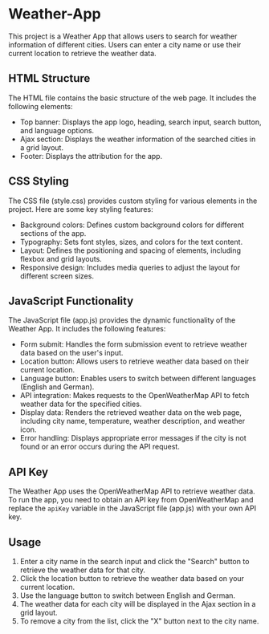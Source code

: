 # Weather-App

This project is a Weather App that allows users to search for weather information of different cities. Users can enter a city name or use their current location to retrieve the weather data.

## HTML Structure

The HTML file contains the basic structure of the web page. It includes the following elements:

- Top banner: Displays the app logo, heading, search input, search button, and language options.
- Ajax section: Displays the weather information of the searched cities in a grid layout.
- Footer: Displays the attribution for the app.

## CSS Styling

The CSS file (style.css) provides custom styling for various elements in the project. Here are some key styling features:

- Background colors: Defines custom background colors for different sections of the app.
- Typography: Sets font styles, sizes, and colors for the text content.
- Layout: Defines the positioning and spacing of elements, including flexbox and grid layouts.
- Responsive design: Includes media queries to adjust the layout for different screen sizes.

## JavaScript Functionality

The JavaScript file (app.js) provides the dynamic functionality of the Weather App. It includes the following features:

- Form submit: Handles the form submission event to retrieve weather data based on the user's input.
- Location button: Allows users to retrieve weather data based on their current location.
- Language button: Enables users to switch between different languages (English and German).
- API integration: Makes requests to the OpenWeatherMap API to fetch weather data for the specified cities.
- Display data: Renders the retrieved weather data on the web page, including city name, temperature, weather description, and weather icon.
- Error handling: Displays appropriate error messages if the city is not found or an error occurs during the API request.

## API Key

The Weather App uses the OpenWeatherMap API to retrieve weather data. To run the app, you need to obtain an API key from OpenWeatherMap and replace the `apiKey` variable in the JavaScript file (app.js) with your own API key.

## Usage

1. Enter a city name in the search input and click the "Search" button to retrieve the weather data for that city.
2. Click the location button to retrieve the weather data based on your current location.
3. Use the language button to switch between English and German.
4. The weather data for each city will be displayed in the Ajax section in a grid layout.
5. To remove a city from the list, click the "X" button next to the city name.

